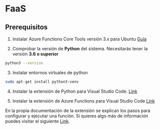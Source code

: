 # FaaS
## Prerequisitos

1. Instalar Azure Functions Core Tools versión 3.x para Ubuntu [Guía](https://docs.microsoft.com/es-es/azure/azure-functions/functions-run-local?tabs=linux%2Ccsharp%2Cbash#install-the-azure-functions-core-tools)


2. Comprobar la versión de **Python** del sistema. Necesitarás tener la versión **3.6 o superior**

```bash
python3 --version
```

3. Instalar entornos virtuales de python 

```bash
sudo apt-get install python3-venv
```

4. Instalar la extensión de Python para Visual Studio Code. [Link](https://marketplace.visualstudio.com/items?itemName=ms-python.python)

5. Instalar la extensión de Azure Functions para Visual Studio Code [Link](https://marketplace.visualstudio.com/items?itemName=ms-azuretools.vscode-azurefunctions)

En la propia documentación de la extensión se explican los pasos para configurar y ejecutar una función. Si quieres algo más de información puedes visitar el siguiente [Link](https://docs.microsoft.com/es-es/azure/azure-functions/create-first-function-vs-code-python).
